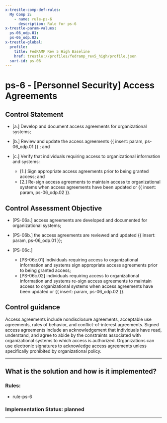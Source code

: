 ```yaml
---
x-trestle-comp-def-rules:
  My Comp 2:
    - name: rule-ps-6
      description: Rule for ps-6
x-trestle-param-values:
  ps-06_odp.01:
  ps-06_odp.02:
x-trestle-global:
  profile:
    title: FedRAMP Rev 5 High Baseline
    href: trestle://profiles/fedramp_rev5_high/profile.json
  sort-id: ps-06
---
```


# ps-6 - \[Personnel Security\] Access Agreements

## Control Statement

- \[a.\] Develop and document access agreements for organizational systems;

- \[b.\] Review and update the access agreements {{ insert: param, ps-06_odp.01 }} ; and

- \[c.\] Verify that individuals requiring access to organizational information and systems:

  - \[1.\] Sign appropriate access agreements prior to being granted access; and
  - \[2.\] Re-sign access agreements to maintain access to organizational systems when access agreements have been updated or {{ insert: param, ps-06_odp.02 }}.

## Control Assessment Objective

- \[PS-06a.\] access agreements are developed and documented for organizational systems;

- \[PS-06b.\] the access agreements are reviewed and updated {{ insert: param, ps-06_odp.01 }};

- \[PS-06c.\]

  - \[PS-06c.01\] individuals requiring access to organizational information and systems sign appropriate access agreements prior to being granted access;
  - \[PS-06c.02\] individuals requiring access to organizational information and systems re-sign access agreements to maintain access to organizational systems when access agreements have been updated or {{ insert: param, ps-06_odp.02 }}.

## Control guidance

Access agreements include nondisclosure agreements, acceptable use agreements, rules of behavior, and conflict-of-interest agreements. Signed access agreements include an acknowledgement that individuals have read, understand, and agree to abide by the constraints associated with organizational systems to which access is authorized. Organizations can use electronic signatures to acknowledge access agreements unless specifically prohibited by organizational policy.

______________________________________________________________________

## What is the solution and how is it implemented?

<!-- For implementation status enter one of: implemented, partial, planned, alternative, not-applicable -->

<!-- Note that the list of rules under ### Rules: is read-only and changes will not be captured after assembly to JSON -->

<!-- Add control implementation description here for control: ps-6 -->

### Rules:

  - rule-ps-6

### Implementation Status: planned

______________________________________________________________________
